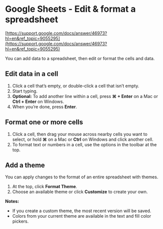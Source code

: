 # Google Sheets - Edit & format a spreadsheet 

[https://support.google.com/docs/answer/46973?hl=en&ref_topic=9055295](https://support.google.com/docs/answer/46973?hl=en&ref_topic=9055295)

You can add data to a spreadsheet, then edit or format the cells and data.

## Edit data in a cell

1. Click a cell that’s empty, or double-click a cell that isn’t empty.
2. Start typing.
3. **Optional:** To add another line within a cell, press **⌘ + Enter** on a Mac or **Ctrl + Enter** on Windows.
4. When you’re done, press **Enter**.

## Format one or more cells

1. Click a cell, then drag your mouse across nearby cells you want to select, or hold **⌘** on a Mac or **Ctrl** on Windows and click another cell.
2. To format text or numbers in a cell, use the options in the toolbar at the top.

## Add a theme

You can apply changes to the format of an entire spreadsheet with themes.

1. At the top, click **Format  Theme**.
2. Choose an available theme or click **Customize** to create your own.

**Notes:**

- If you create a custom theme, the most recent version will be saved.
- Colors from your current theme are available in the text and fill color pickers.